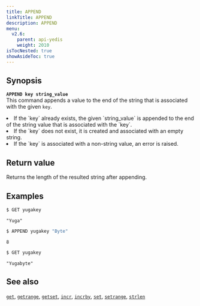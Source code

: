 ```yaml
---
title: APPEND
linkTitle: APPEND
description: APPEND
menu:
  v2.6:
    parent: api-yedis
    weight: 2010
isTocNested: true
showAsideToc: true
---
```


## Synopsis

<b>`APPEND key string_value`</b><br>
This command appends a value to the end of the string that is associated with the given `key`.
<li>If the `key` already exists, the given `string_value` is appended to the end of the string value that is associated with the `key`.</li>
<li>If the `key` does not exist, it is created and associated with an empty string.</li>
<li>If the `key` is associated with a non-string value, an error is raised.</li>

## Return value

Returns the length of the resulted string after appending.

## Examples

```sh
$ GET yugakey
```

```
"Yuga"
```

```sh
$ APPEND yugakey "Byte"
```

```
8
```

```sh
$ GET yugakey
```

```
"Yugabyte"
```

## See also

[`get`](../get/), [`getrange`](../getrange/), [`getset`](../getset/), [`incr`](../incr/), [`incrby`](../incrby/), [`set`](../set/), [`setrange`](../setrange/), [`strlen`](../strlen/)
